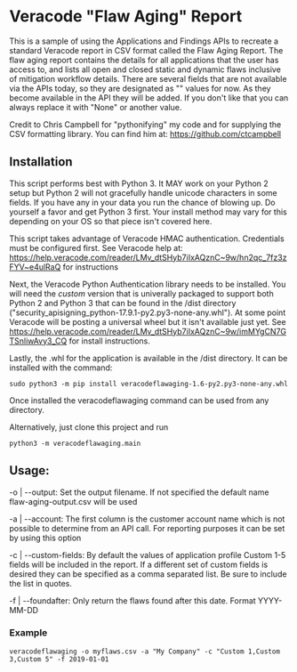# Veracode "Flaw Aging" Report
This is a sample of using the Applications and Findings APIs to recreate a standard Veracode report in CSV format called the Flaw Aging Report. The flaw aging report contains the details for all applications that the user has access to, and lists all open and closed static and dynamic flaws inclusive of mitigation workflow details.
There are several fields that are not available via the APIs today, so they are designated as "<placeholder>" values for now. As they become available in the API they will be added. If you don't like that you can always replace it with "None" or another value.
  
Credit to Chris Campbell for "pythonifying" my code and for supplying the CSV formatting library. You can find him at: https://github.com/ctcampbell

## Installation
This script performs best with Python 3. It MAY work on your Python 2 setup but Python 2 will not gracefully handle unicode characters in some fields. If you have any in your data you run the chance of blowing up. Do yourself a favor and get Python 3 first. Your install method may vary for this depending on your OS so that piece isn't covered here.

This script takes advantage of Veracode HMAC authentication. Credentials must be configured first. See Veracode help at: https://help.veracode.com/reader/LMv_dtSHyb7iIxAQznC~9w/hn2qc_7fz3zFYV~e4ulRaQ for instructions

Next, the Veracode Python Authentication library needs to be installed. You will need the *custom* version that is univerally packaged
to support both Python 2 and Python 3 that can be found in the /dist directory ("security_apisigning_python-17.9.1-py2.py3-none-any.whl").
At some point Veracode will be posting a universal wheel but it isn't available just yet. See https://help.veracode.com/reader/LMv_dtSHyb7iIxAQznC~9w/imMYgCN7GTSnliwAvy3_CQ for install instructions.

Lastly, the .whl for the application is available in the /dist directory. It can be installed with the command:
```
sudo python3 -m pip install veracodeflawaging-1.6-py2.py3-none-any.whl
```
Once installed the veracodeflawaging command can be used from any directory.

Alternatively, just clone this project and run
```
python3 -m veracodeflawaging.main
```

## Usage:
-o | --output: Set the output filename. If not specified the default name flaw-aging-output.csv will be used

-a | --account: The first column is the customer account name which is not possible to determine from an API call. For reporting purposes it can be set by using this option

-c | --custom-fields: By default the values of application profile Custom 1-5 fields will be included in the report. If a different set of custom fields is desired they can be specified as a comma separated list. Be sure to include the list in quotes.

-f | --foundafter: Only return the flaws found after this date. Format YYYY-MM-DD

### Example
```
veracodeflawaging -o myflaws.csv -a "My Company" -c "Custom 1,Custom 3,Custom 5" -f 2019-01-01

